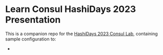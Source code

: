 # Learn Consul HashiDays 2023 Presentation

This is a companion repo for the [HashiDays 2023 Consul Lab](), containing sample configuration to:

- 
